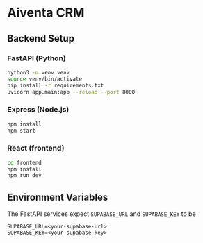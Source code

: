 # Aiventa CRM

## Backend Setup

### FastAPI (Python)

```bash
python3 -m venv venv
source venv/bin/activate
pip install -r requirements.txt
uvicorn app.main:app --reload --port 8000
```

### Express (Node.js)

```bash
npm install
npm start
```

### React (frontend)

```bash
cd frontend
npm install
npm run dev
```

## Environment Variables

The FastAPI services expect `SUPABASE_URL` and `SUPABASE_KEY` to be


```env
SUPABASE_URL=<your-supabase-url>
SUPABASE_KEY=<your-supabase-key>
